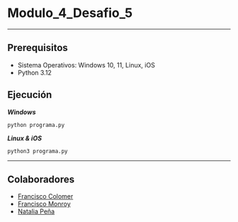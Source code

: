 # Modulo_4_Desafio_5


------------------------------------------

## Prerequisitos

- Sistema Operativos: Windows 10, 11, Linux, iOS
- Python 3.12

## Ejecución

***Windows***

`python programa.py`

***Linux & iOS***

`python3 programa.py`

------------------------------------------
## Colaboradores
- [Francisco Colomer](https://github.com/Cy5k0) 
- [Francisco Monroy](https://github.com/fmonroy75)
- [Natalia Peña](https://github.com/StudentNPD)
